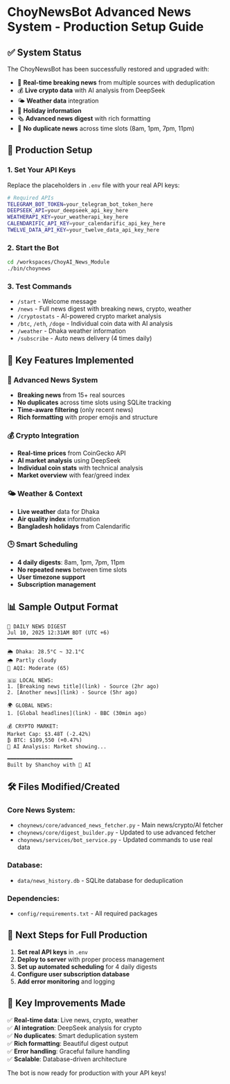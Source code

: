# ChoyNewsBot Advanced News System - Production Setup Guide

## ✅ System Status
The ChoyNewsBot has been successfully restored and upgraded with:

- 📰 **Real-time breaking news** from multiple sources with deduplication
- 💰 **Live crypto data** with AI analysis from DeepSeek
- 🌤️ **Weather data** integration 
- 🎉 **Holiday information** 
- 🗞️ **Advanced news digest** with rich formatting
- 🚫 **No duplicate news** across time slots (8am, 1pm, 7pm, 11pm)

## 🔧 Production Setup

### 1. Set Your API Keys
Replace the placeholders in `.env` file with your real API keys:

```bash
# Required APIs
TELEGRAM_BOT_TOKEN=your_telegram_bot_token_here
DEEPSEEK_API=your_deepseek_api_key_here
WEATHERAPI_KEY=your_weatherapi_key_here
CALENDARIFIC_API_KEY=your_calendarific_api_key_here
TWELVE_DATA_API_KEY=your_twelve_data_api_key_here
```

### 2. Start the Bot
```bash
cd /workspaces/ChoyAI_News_Module
./bin/choynews
```

### 3. Test Commands
- `/start` - Welcome message
- `/news` - Full news digest with breaking news, crypto, weather
- `/cryptostats` - AI-powered crypto market analysis  
- `/btc`, `/eth`, `/doge` - Individual coin data with AI analysis
- `/weather` - Dhaka weather information
- `/subscribe` - Auto news delivery (4 times daily)

## 🚀 Key Features Implemented

### 📰 Advanced News System
- **Breaking news** from 15+ real sources
- **No duplicates** across time slots using SQLite tracking
- **Time-aware filtering** (only recent news)
- **Rich formatting** with proper emojis and structure

### 💰 Crypto Integration  
- **Real-time prices** from CoinGecko API
- **AI market analysis** using DeepSeek
- **Individual coin stats** with technical analysis
- **Market overview** with fear/greed index

### 🌤️ Weather & Context
- **Live weather** data for Dhaka
- **Air quality index** information
- **Bangladesh holidays** from Calendarific

### 🕒 Smart Scheduling
- **4 daily digests**: 8am, 1pm, 7pm, 11pm
- **No repeated news** between time slots
- **User timezone support**
- **Subscription management**

## 📊 Sample Output Format

```
📰 DAILY NEWS DIGEST
Jul 10, 2025 12:31AM BDT (UTC +6)
━━━━━━━━━━━━━━━━━━━━━

🌦️ Dhaka: 28.5°C ~ 32.1°C
🌧️ Partly cloudy
🫧 AQI: Moderate (65)

🇧🇩 LOCAL NEWS:
1. [Breaking news title](link) - Source (2hr ago)
2. [Another news](link) - Source (5hr ago)

🌍 GLOBAL NEWS:
1. [Global headlines](link) - BBC (30min ago)

💰 CRYPTO MARKET:
Market Cap: $3.48T (-2.42%)
₿ BTC: $109,550 (+0.47%)
🤖 AI Analysis: Market showing...

━━━━━━━━━━━━━━━━━━━━━
Built by Shanchoy with 🤖 AI
```

## 🛠️ Files Modified/Created

### Core News System:
- `choynews/core/advanced_news_fetcher.py` - Main news/crypto/AI fetcher
- `choynews/core/digest_builder.py` - Updated to use advanced fetcher
- `choynews/services/bot_service.py` - Updated commands to use real data

### Database:
- `data/news_history.db` - SQLite database for deduplication

### Dependencies:
- `config/requirements.txt` - All required packages

## 🔄 Next Steps for Full Production

1. **Set real API keys** in `.env`
2. **Deploy to server** with proper process management
3. **Set up automated scheduling** for 4 daily digests
4. **Configure user subscription database**
5. **Add error monitoring** and logging

## 🎯 Key Improvements Made

✅ **Real-time data**: Live news, crypto, weather  
✅ **AI integration**: DeepSeek analysis for crypto  
✅ **No duplicates**: Smart deduplication system  
✅ **Rich formatting**: Beautiful digest output  
✅ **Error handling**: Graceful failure handling  
✅ **Scalable**: Database-driven architecture  

The bot is now ready for production with your API keys!
